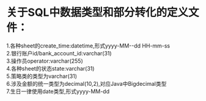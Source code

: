 # 关于SQL中数据类型和部分转化的定义文件：
1.各种sheet的create_time:datetime,形式yyyy-MM--dd HH-mm-ss  
2.银行账户id/bank_account_id:varchar(31)  
3.操作员operator:varchar(255)  
4.各种sheet的状态state:varchar(31)  
5.策略类的类型为varchar(31)  
6.涉及金额的统一类型为decimal(10,2),对应Java中Bigdecimal类型  
7.生日一律使用date类型,形式yyyy-MM-dd  
